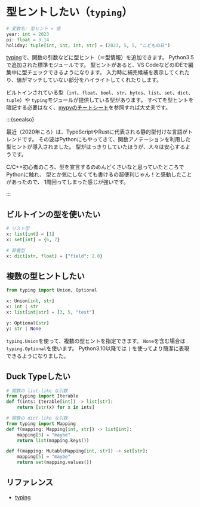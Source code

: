 # 型ヒントしたい（``typing``）

```python
# 変数名: 型ヒント = 値
year: int = 2023
pi: float = 3.14
holiday: tuple[int, int, int, str] = (2023, 5, 5, "こどもの日")
```

[typing](https://docs.python.org/ja/3/library/typing.html)で、関数の引数などに型ヒント（＝型情報）を追加できます。
Python3.5で追加された標準モジュールです。
型ヒントがあると、VS CodeなどのIDEで編集中に型チェックできるようになります。
入力時に補完候補を表示してくれたり、値がマッチしていない部分をハイライトしてくれたりします。

ビルトインされている型（``int``、``float``、``bool``、``str``、``bytes``、``list``、``set``、``dict``、``tuple``）や
``typing``モジュールが提供している型があります。
すべてを型ヒントを暗記する必要はなく、[mypyのチートシート](https://mypy.readthedocs.io/en/stable/cheat_sheet_py3.html)を参照すれば大丈夫です。

:::{seealso}

最近（2020年ころ）は、TypeScriptやRustに代表される静的型付けな言語がトレンドです。
その波はPythonにもやってきて、関数アノテーションを利用した型ヒントが導入されました。
型がはっきりしていたほうが、人々は安心するようです。

C/C++初心者のころ、型を宣言するのめんどくさいなと思っていたところでPythonに触れ、
型とか気にしなくても書けるの超便利じゃん！と感動したことがあったので、
1周回ってしまった感じが強いです。

:::

## ビルトインの型を使いたい

```python
# リスト型
x: list[int] = [1]
x: set[int] = {6, 7}

# 辞書型
x: dict[str, float] = {"field": 2.0}
```

## 複数の型ヒントしたい

```python
from typing import Union, Optional

x: Union[int, str]
x: int | str
x: list[int|str] = [3, 5, "test"]

y: Optional[str]
y: str | None
```

``typing.Union``を使って、複数の型ヒントを指定できます。
``None``を含む場合は``typing.Optional``を使います。
Python3.10以降では ``|`` を使ってより簡潔に表現できるようになりました。

## Duck Typeしたい

```python
# 関数の list-like な引数
from typing import Iterable
def f(ints: Iterable[int]) -> list[str]:
    return [str(x) for x in ints]
```

```python
# 関数の dict-like な引数
from typing import Mapping
def f(mapping: Mapping[int, str]) -> list[int]:
    mapping[5] = "maybe"
    return list(mapping.keys())

def f(mapping: MutableMapping[int, str]) -> set[str]:
    mapping[5] = "maybe"
    return set(mapping.values())
```

## リファレンス

- [typing](https://docs.python.org/ja/3/library/typing.html)
